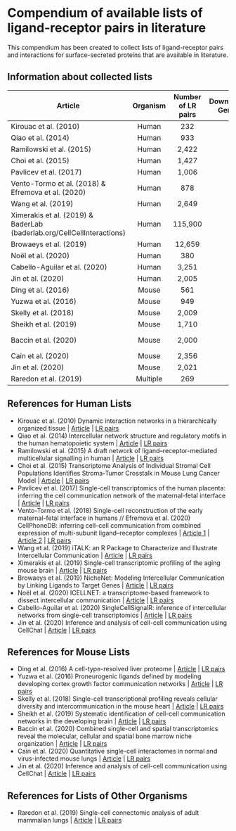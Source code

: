 # Compendium of available lists of ligand-receptor pairs in literature

This compendium has been created to collect lists of ligand-receptor pairs
and interactions for surface-secreted proteins that are available in literature.

## Information about collected lists

| Article                                                                 | Organism | Number of LR pairs | Downstream Genes? | Protein Complexes? | Functional  Annotations? |     Associated Tool    |
|-------------------------------------------------------------------------|:--------:|:------------------:|:-----------------:|:------------------:|:------------------------:|:----------------------:|
| Kirouac et al. (2010)                                                   |   Human  |         232        |                   |                    |                          |                        |
| Qiao et al. (2014)                                                      |   Human  |         933        |                   |                    |                          |                        |
| Ramilowski et al. (2015)                                                |   Human  |        2,422       |                   |                    |                          |                        |
| Choi et al. (2015)                                                      |   Human  |        1,427       |                   |                    |                          |                        |
| Pavlicev et al. (2017)                                                  |   Human  |        1,006       |                   |                    |                          |                        |
| Vento-Tormo et al. (2018) &  Efremova et al. (2020)                     |   Human  |         878        |                   |          X         |                          |       CellPhoneDB      |
| Wang et al. (2019)                                                      |   Human  |        2,649       |                   |                    |             X            |          iTalk         |
| Ximerakis et al. (2019) &  BaderLab (baderlab.org/CellCellInteractions) |   Human  |       115,900      |                   |                    |                          |                        |
| Browaeys et al. (2019)                                                  |   Human  |       12,659       |         X         |                    |                          |        NicheNet        |
| Noël et al. (2020)                                                      |   Human  |         380        |                   |          X         |             X            |        ICELLNET        |
| Cabello-Aguilar et al. (2020)                                           |   Human  |        3,251       |                   |                    |                          |    SingleCellSignalR   |
| Jin et al. (2020)                                                       |   Human  |        2,005       |                   |          X         |             X            |        CellChat        |
| Ding et al. (2016)                                                      |   Mouse  |         561        |                   |                    |                          |                        |
| Yuzwa et al. (2016)                                                     |   Mouse  |         949        |                   |                    |                          |                        |
| Skelly et al. (2018)                                                    |   Mouse  |        2,009       |                   |                    |                          |                        |
| Sheikh et al. (2019)                                                    |   Mouse  |        1,710       |                   |                    |                          |                        |
| Baccin et al. (2020)                                                    |   Mouse  |        2,000       |                   |          X         |             X            | RNA-Magnet (Algorithm) |
| Cain et al. (2020)                                                      |   Mouse  |        2,356       |                   |                    |                          |                        |
| Jin et al. (2020)                                                       |   Mouse  |        2,021       |                   |          X         |             X            |        CellChat        |
| Raredon et al. (2019)                                                   | Multiple |         269        |                   |                    |             X            |                        |


## References for Human Lists

- Kirouac et al. (2010) Dynamic interaction networks in a hierarchically organized tissue
    | [Article](https://doi.org/10.1038/msb.2010.71)
    | [LR pairs](./Human/Human-2010-Kirouac-LR-pairs.xlsx)
- Qiao et al. (2014) Intercellular network structure and regulatory motifs in the human
 hematopoietic system
    | [Article](https://doi.org/10.15252/msb.20145141)
    |  [LR pairs](./Human/Human-2014-Qiao-LR-pairs.xlsx)
- Ramilowski et al. (2015) A draft network of ligand–receptor-mediated multicellular
 signalling in human
    | [Article](https://doi.org/10.1038/ncomms8866)
    | [LR pairs](./Human/Human-2015-Ramilowski-LR-pairs.txt)
- Choi et al. (2015) Transcriptome Analysis of Individual Stromal Cell Populations
 Identifies Stroma-Tumor Crosstalk in Mouse Lung Cancer Model
    | [Article](https://doi.org/10.1016/j.celrep.2015.01.040)
    | [LR pairs](./Human/Human-2015-Choi-LR-pairs.txt)
- Pavlicev et al. (2017) Single-cell transcriptomics of the human placenta: inferring
 the cell communication network of the maternal-fetal interface
    | [Article](https://doi.org/10.1101/gr.207597.116)
    | [LR pairs](./Human/Human-2017-Pavlicev-LR-pairs.xlsx)
- Vento-Tormo et al. (2018) Single-cell reconstruction of the early maternal-fetal
 interface in humans // Efremova et al. (2020) CellPhoneDB: inferring cell–cell communication
from combined expression of multi-subunit ligand–receptor complexes
    | [Article 1](https://doi.org/10.1038/s41586-018-0698-6)
    | [Article 2](https://doi.org/10.1038/s41596-020-0292-x)
    | [LR pairs](./Human/Human-2018-Vento-Tormo-LR-pairs.csv)
- Wang et al. (2019) iTALK: an R Package to Characterize and Illustrate
 Intercellular Communication
    | [Article](https://doi.org/10.1101/507871)
    | [LR pairs](./Human/Human-2019-Wang-LR-pairs.csv)
- Ximerakis et al. (2019) Single-cell transcriptomic profiling of
 the aging mouse brain
    | [Article](https://doi.org/10.1038/s41593-019-0491-3)
    | [LR pairs](./Human/Human-2019-Ximerakis-BaderLab-2017.txt.zip)
- Browaeys et al. (2019) NicheNet: Modeling Intercellular Communication
 by Linking Ligands to Target Genes
    | [Article](https://doi.org/10.1038/s41592-019-0667-5)
    | [LR pairs](./Human/Human-2019-Browaeys-LR-pairs.zip)
- Noël et al. (2020) ICELLNET: a transcriptome-based framework to
 dissect intercellular communication
    | [Article](https://doi.org/10.1101/2020.03.05.976878)
    | [LR pairs](./Human/Human-2020-Noël-LR-pairs.xlsx)
- Cabello-Aguilar et al. (2020) SingleCellSignalR: inference of intercellular networks
 from single-cell transcriptomics
    | [Article](https://doi.org/10.1093/nar/gkaa183)
    | [LR pairs](./Human/Human-2020-Cabello-Aguilar-LR-pairs.csv)
- Jin et al. (2020) Inference and analysis of cell-cell communication using CellChat
    | [Article](https://doi.org/10.1101/2020.07.21.214387) 
    | [LR pairs](./Human/Human-2020-Jin-LR-pairs.csv)

## References for Mouse Lists

- Ding et al. (2016) A cell-type-resolved liver proteome
    | [Article](https://doi.org/10.1074/mcp.M116.060145)
    | [LR pairs](./Mouse/Mouse-2016-Ding-LR-pairs.xlsx)
- Yuzwa et al. (2016) Proneurogenic ligands defined by
 modeling developing cortex growth factor communication networks
    | [Article](https://doi.org/10.1016/j.neuron.2016.07.037)
    | [LR pairs](./Mouse/Mouse-2016-Yuzwa-LR-pairs.xlsx)
- Skelly et al. (2018) Single-cell transcriptional profiling reveals cellular
 diversity and intercommunication in the mouse heart
    | [Article](https://doi.org/10.1016/j.celrep.2017.12.072)
    | [LR pairs](./Mouse/Mouse-2018-Skelly-LR-pairs.xlsx)
 - Sheikh et al. (2019) Systematic identification of
  cell-cell communication networks in the developing brain
    | [Article](https://doi.org/10.1016/j.isci.2019.10.026)
    | [LR pairs](./Mouse/Mouse-2019-Sheikh-LR-pairs.xlsx)
- Baccin et al. (2020) Combined single-cell and spatial transcriptomics reveal the molecular,
 cellular and spatial bone marrow niche organization
    | [Article](https://doi.org/10.1038/s41556-019-0439-6)
    | [LR pairs](./Mouse/Mouse-2020-Baccin-LR-pairs.xlsx)
 - Cain et al. (2020) Quantitative single-cell interactomes
  in normal and virus-infected mouse lungs
    | [Article](https://doi.org/10.1101/2020.02.05.936054)
    | [LR pairs](./Mouse/Mouse-2020-Cain-LR-pairs.xlsx)
- Jin et al. (2020) Inference and analysis of cell-cell communication using CellChat
    | [Article](https://doi.org/10.1101/2020.07.21.214387) 
    | [LR pairs](./Mouse/Mouse-2020-Jin-LR-pairs.csv)

## References for Lists of Other Organisms

- Raredon et al. (2019) Single-cell connectomic analysis of
adult mammalian lungs
    | [Article](https://doi.org/10.1126/sciadv.aaw3851)
    | [LR pairs](./Others/Multiple-2019-Raredon-LR-pairs.xlsx)